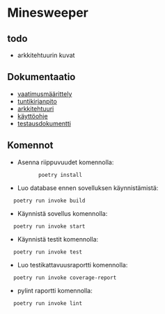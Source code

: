 # Minesweeper

## todo

- arkkitehtuurin kuvat


## Dokumentaatio

- [vaatimusmäärittely](/dokumentaatio/vaatimusmaarittely.md)
- [tuntikirjanpito](/dokumentaatio/tuntikirjanpito.md)
- [arkkitehtuuri](/dokumentaatio/arkkitehtuuri.md)
- [käyttöohje](/dokumentaatio/kayttoohje.md)
- [testausdokumentti](/dokumentaatio/testaus.md)

## Komennot

- Asenna riippuvuudet komennolla: 

````          poetry install````

- Luo database ennen sovelluksen käynnistämistä:

````  poetry run invoke build````

- Käynnistä sovellus komennolla:

````  poetry run invoke start````

- Käynnistä testit komennolla:

````  poetry run invoke test````

- Luo testikattavuusraportti komennolla:

````  poetry run invoke coverage-report````

- pylint raportti komennolla:

````  poetry run invoke lint````
